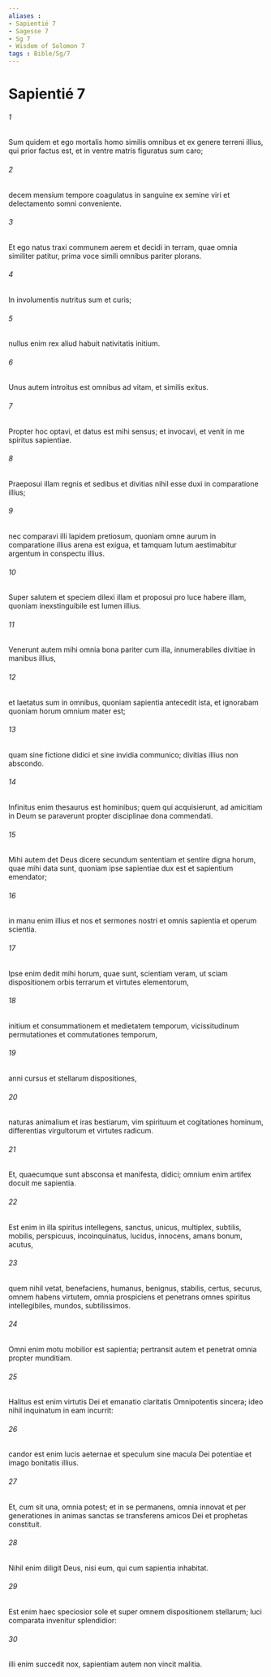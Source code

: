 ```yaml
---
aliases : 
- Sapientié 7
- Sagesse 7
- Sg 7
- Wisdom of Solomon 7
tags : Bible/Sg/7
---
```


# Sapientié 7

###### 1
Sum quidem et ego mortalis homo similis omnibus et ex genere terreni illius, qui prior factus est, et in ventre matris figuratus sum caro;
###### 2
decem mensium tempore coagulatus in sanguine ex semine viri et delectamento somni conveniente.
###### 3
Et ego natus traxi communem aerem et decidi in terram, quae omnia similiter patitur, prima voce simili omnibus pariter plorans.
###### 4
In involumentis nutritus sum et curis;
###### 5
nullus enim rex aliud habuit nativitatis initium.
###### 6
Unus autem introitus est omnibus ad vitam, et similis exitus.
###### 7
Propter hoc optavi, et datus est mihi sensus; et invocavi, et venit in me spiritus sapientiae.
###### 8
Praeposui illam regnis et sedibus et divitias nihil esse duxi in comparatione illius;
###### 9
nec comparavi illi lapidem pretiosum, quoniam omne aurum in comparatione illius arena est exigua, et tamquam lutum aestimabitur argentum in conspectu illius.
###### 10
Super salutem et speciem dilexi illam et proposui pro luce habere illam, quoniam inexstinguibile est lumen illius.
###### 11
Venerunt autem mihi omnia bona pariter cum illa, innumerabiles divitiae in manibus illius,
###### 12
et laetatus sum in omnibus, quoniam sapientia antecedit ista, et ignorabam quoniam horum omnium mater est;
###### 13
quam sine fictione didici et sine invidia communico; divitias illius non abscondo.
###### 14
Infinitus enim thesaurus est hominibus; quem qui acquisierunt, ad amicitiam in Deum se paraverunt propter disciplinae dona commendati.
###### 15
Mihi autem det Deus dicere secundum sententiam et sentire digna horum, quae mihi data sunt, quoniam ipse sapientiae dux est et sapientium emendator;
###### 16
in manu enim illius et nos et sermones nostri et omnis sapientia et operum scientia.
###### 17
Ipse enim dedit mihi horum, quae sunt, scientiam veram, ut sciam dispositionem orbis terrarum et virtutes elementorum,
###### 18
initium et consummationem et medietatem temporum, vicissitudinum permutationes et commutationes temporum,
###### 19
anni cursus et stellarum dispositiones,
###### 20
naturas animalium et iras bestiarum, vim spirituum et cogitationes hominum, differentias virgultorum et virtutes radicum.
###### 21
Et, quaecumque sunt absconsa et manifesta, didici; omnium enim artifex docuit me sapientia.
###### 22
Est enim in illa spiritus intellegens, sanctus, unicus, multiplex, subtilis, mobilis, perspicuus, incoinquinatus, lucidus, innocens, amans bonum, acutus,
###### 23
quem nihil vetat, benefaciens, humanus, benignus, stabilis, certus, securus, omnem habens virtutem, omnia prospiciens et penetrans omnes spiritus intellegibiles, mundos, subtilissimos.
###### 24
Omni enim motu mobilior est sapientia; pertransit autem et penetrat omnia propter munditiam.
###### 25
Halitus est enim virtutis Dei et emanatio claritatis Omnipotentis sincera; ideo nihil inquinatum in eam incurrit:
###### 26
candor est enim lucis aeternae et speculum sine macula Dei potentiae et imago bonitatis illius.
###### 27
Et, cum sit una, omnia potest; et in se permanens, omnia innovat et per generationes in animas sanctas se transferens amicos Dei et prophetas constituit.
###### 28
Nihil enim diligit Deus, nisi eum, qui cum sapientia inhabitat.
###### 29
Est enim haec speciosior sole et super omnem dispositionem stellarum; luci comparata invenitur splendidior:
###### 30
illi enim succedit nox, sapientiam autem non vincit malitia.
